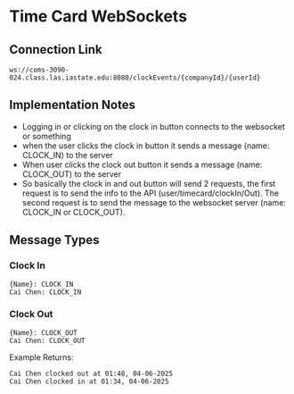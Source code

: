 # Time Card WebSockets

## Connection Link

```
ws://coms-3090-024.class.las.iastate.edu:8080/clockEvents/{companyId}/{userId}
```

## Implementation Notes

- Logging in or clicking on the clock in button connects to the websocket or something
- when the user clicks the clock in button it sends a message (name: CLOCK_IN) to the server
- When user clicks the clock out button it sends a message (name: CLOCK_OUT) to the server
- So basically the clock in and out button will send 2 requests, the first request is to send the info to the API (user/timecard/clockIn/Out). The second request is to send the message to the websocket server (name: CLOCK_IN or CLOCK_OUT).

## Message Types

### Clock In

```
{Name}: CLOCK_IN
Cai Chen: CLOCK_IN
```

### Clock Out

```
{Name}: CLOCK_OUT
Cai Chen: CLOCK_OUT
```

Example Returns:

```
Cai Chen clocked out at 01:48, 04-06-2025
Cai Chen clocked in at 01:34, 04-06-2025
```

